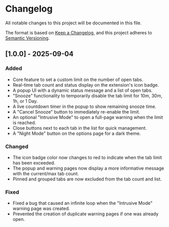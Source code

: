 # Changelog

All notable changes to this project will be documented in this file.

The format is based on [Keep a Changelog](https://keepachangelog.com/en/1.0.0/),
and this project adheres to [Semantic Versioning](https://semver.org/spec/v2.0.0.html).

## [1.0.0] - 2025-09-04

### Added
- Core feature to set a custom limit on the number of open tabs.
- Real-time tab count and status display on the extension's icon badge.
- A popup UI with a dynamic status message and a list of open tabs.
- "Snooze" functionality to temporarily disable the tab limit for 10m, 30m, 1h, or 1 Day.
- A live countdown timer in the popup to show remaining snooze time.
- A "Cancel Snooze" button to immediately re-enable the limit.
- An optional "Intrusive Mode" to open a full-page warning when the limit is reached.
- Close buttons next to each tab in the list for quick management.
- A "Night Mode" button on the options page for a dark theme.

### Changed
- The icon badge color now changes to red to indicate when the tab limit has been exceeded.
- The popup and warning pages now display a more informative message with the current/max tab count.
- Pinned and grouped tabs are now excluded from the tab count and list.

### Fixed
- Fixed a bug that caused an infinite loop when the "Intrusive Mode" warning page was created.
- Prevented the creation of duplicate warning pages if one was already open.